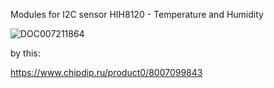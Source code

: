 Modules for I2C sensor HIH8120 - Temperature and Humidity  

![DOC007211864](https://github.com/alekseyProsk/Various-sensors-/assets/67463572/df6dc3e2-6468-4353-86c0-dd37f64e4a53)

by this:

https://www.chipdip.ru/product0/8007099843
